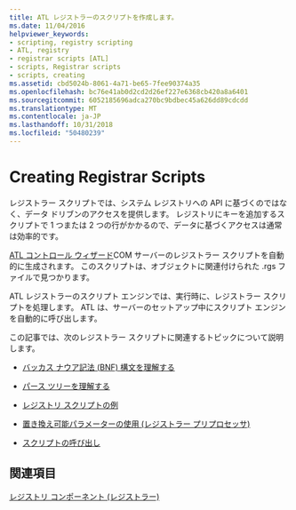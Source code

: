 ```yaml
---
title: ATL レジストラーのスクリプトを作成します。
ms.date: 11/04/2016
helpviewer_keywords:
- scripting, registry scripting
- ATL, registry
- registrar scripts [ATL]
- scripts, Registrar scripts
- scripts, creating
ms.assetid: cbd5024b-8061-4a71-be65-7fee90374a35
ms.openlocfilehash: bc76e41ab0d2cd2d26ef227e6368cb420a8a6401
ms.sourcegitcommit: 6052185696adca270bc9bdbec45a626dd89cdcdd
ms.translationtype: MT
ms.contentlocale: ja-JP
ms.lasthandoff: 10/31/2018
ms.locfileid: "50480239"
---
```

# <a name="creating-registrar-scripts"></a>Creating Registrar Scripts

レジストラー スクリプトでは、システム レジストリへの API に基づくのではなく、データ ドリブンのアクセスを提供します。 レジストリにキーを追加するスクリプトで 1 つまたは 2 つの行がかかるので、データに基づくアクセスは通常は効率的です。

[ATL コントロール ウィザード](../atl/reference/atl-control-wizard.md)COM サーバーのレジストラー スクリプトを自動的に生成されます。 このスクリプトは、オブジェクトに関連付けられた .rgs ファイルで見つかります。

ATL レジストラーのスクリプト エンジンでは、実行時に、レジストラー スクリプトを処理します。 ATL は、サーバーのセットアップ中にスクリプト エンジンを自動的に呼び出します。

この記事では、次のレジストラー スクリプトに関連するトピックについて説明します。

- [バッカス ナウア記法 (BNF) 構文を理解する](../atl/understanding-backus-nauer-form-bnf-syntax.md)

- [パース ツリーを理解する](../atl/understanding-parse-trees.md)

- [レジストリ スクリプトの例](../atl/registry-scripting-examples.md)

- [置き換え可能パラメーターの使用 (レジストラー プリプロセッサ)](../atl/using-replaceable-parameters-the-registrar-s-preprocessor.md)

- [スクリプトの呼び出し](../atl/invoking-scripts.md)

## <a name="see-also"></a>関連項目

[レジストリ コンポーネント (レジストラー)](../atl/atl-registry-component-registrar.md)

